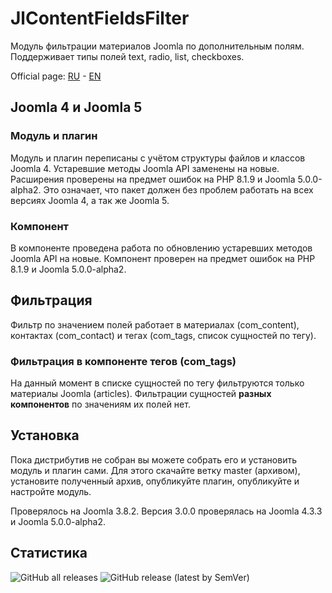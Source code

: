 # JlContentFieldsFilter
Модуль фильтрации материалов Joomla по дополнительным полям. Поддерживает типы полей text, radio, list, checkboxes.

Official page: [RU](https://joomline.ru/rasshirenija/moduli/jlcontentfieldsfilter.html) - [EN](http://joomline.org/extensions/modules-for-joomla/jlcontentfieldsfilter.html)

## Joomla 4 и Joomla 5
### Модуль и плагин
Модуль и плагин переписаны с учётом структуры файлов и классов Joomla 4. Устаревшие методы Joomla API заменены на новые.
Расширения проверены на предмет ошибок на PHP 8.1.9 и Joomla 5.0.0-alpha2. Это означает, что пакет должен без проблем работать на всех версиях Joomla 4, а так же Joomla 5.
### Компонент
В компоненте проведена работа по обновлению устаревших методов Joomla API на новые. Компонент проверен на предмет ошибок на PHP 8.1.9 и Joomla 5.0.0-alpha2.
## Фильтрация
Фильтр по значением полей работает в материалах (com_content), контактах (com_contact) и тегах (com_tags, список сущностей по тегу).
### Фильтрация в компоненте тегов (com_tags)
На данный момент в списке сущностей по тегу фильтруются только материалы Joomla (articles). Фильтрации сущностей **разных компонентов** по значениям их полей нет.

## Установка
Пока дистрибутив не собран вы можете собрать его и установить модуль и плагин сами. Для этого скачайте ветку master (архивом), установите полученный архив, опубликуйте плагин, опубликуйте и настройте модуль.

Проверялось на Joomla 3.8.2.
Версия 3.0.0 проверялась на Joomla 4.3.3 и Joomla 5.0.0-alpha2.

## Статистика

![GitHub all releases](https://img.shields.io/github/downloads/joomline/JlContentFieldsFilter/total?style=for-the-badge&color=blue)  ![GitHub release (latest by SemVer)](https://img.shields.io/github/downloads/Joomline/JlContentFieldsFilter/latest/total?style=for-the-badge&color=blue)
